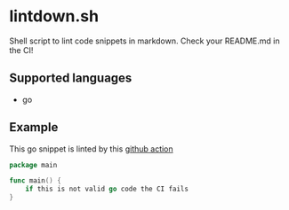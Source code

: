 # lintdown.sh

Shell script to lint code snippets in markdown. Check your README.md in the CI!

## Supported languages

- go

## Example

This go snippet is linted by this [github action](https://github.com/ChillerDragon/lintdown.sh/blob/master/.github/workflows/lintdown.yml)

```go
package main

func main() {
    if this is not valid go code the CI fails
}
```

